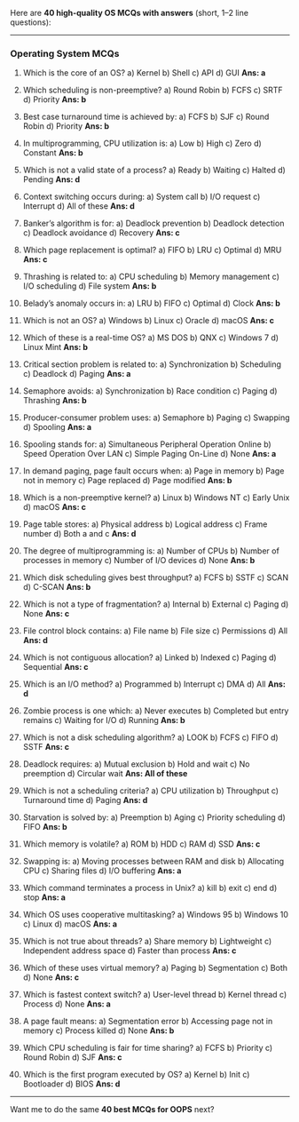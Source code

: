 Here are **40 high-quality OS MCQs with answers** (short, 1–2 line questions):

---

### Operating System MCQs

1. Which is the core of an OS?
   a) Kernel
   b) Shell
   c) API
   d) GUI
   **Ans: a**
   

3. Which scheduling is non-preemptive?
   a) Round Robin
   b) FCFS
   c) SRTF
   d) Priority
   **Ans: b**

4. Best case turnaround time is achieved by:
   a) FCFS
   b) SJF
   c) Round Robin
   d) Priority
   **Ans: b**

5. In multiprogramming, CPU utilization is:
   a) Low
   b) High
   c) Zero
   d) Constant
   **Ans: b**

6. Which is not a valid state of a process?
   a) Ready
   b) Waiting
   c) Halted
   d) Pending
   **Ans: d**

7. Context switching occurs during:
   a) System call
   b) I/O request
   c) Interrupt
   d) All of these
   **Ans: d**

8. Banker’s algorithm is for:
   a) Deadlock prevention
   b) Deadlock detection
   c) Deadlock avoidance
   d) Recovery
   **Ans: c**

9. Which page replacement is optimal?
   a) FIFO
   b) LRU
   c) Optimal
   d) MRU
   **Ans: c**

10. Thrashing is related to:
   a) CPU scheduling
   b) Memory management
   c) I/O scheduling
   d) File system
   **Ans: b**

11. Belady’s anomaly occurs in:
    a) LRU
    b) FIFO
    c) Optimal
    d) Clock
    **Ans: b**

12. Which is not an OS?
    a) Windows
    b) Linux
    c) Oracle
    d) macOS
    **Ans: c**

13. Which of these is a real-time OS?
    a) MS DOS
    b) QNX
    c) Windows 7
    d) Linux Mint
    **Ans: b**

14. Critical section problem is related to:
    a) Synchronization
    b) Scheduling
    c) Deadlock
    d) Paging
    **Ans: a**

15. Semaphore avoids:
    a) Synchronization
    b) Race condition
    c) Paging
    d) Thrashing
    **Ans: b**

16. Producer-consumer problem uses:
    a) Semaphore
    b) Paging
    c) Swapping
    d) Spooling
    **Ans: a**

17. Spooling stands for:
    a) Simultaneous Peripheral Operation Online
    b) Speed Operation Over LAN
    c) Simple Paging On-Line
    d) None
    **Ans: a**

18. In demand paging, page fault occurs when:
    a) Page in memory
    b) Page not in memory
    c) Page replaced
    d) Page modified
    **Ans: b**

19. Which is a non-preemptive kernel?
    a) Linux
    b) Windows NT
    c) Early Unix
    d) macOS
    **Ans: c**

20. Page table stores:
    a) Physical address
    b) Logical address
    c) Frame number
    d) Both a and c
    **Ans: d**

21. The degree of multiprogramming is:
    a) Number of CPUs
    b) Number of processes in memory
    c) Number of I/O devices
    d) None
    **Ans: b**

22. Which disk scheduling gives best throughput?
    a) FCFS
    b) SSTF
    c) SCAN
    d) C-SCAN
    **Ans: b**

23. Which is not a type of fragmentation?
    a) Internal
    b) External
    c) Paging
    d) None
    **Ans: c**

24. File control block contains:
    a) File name
    b) File size
    c) Permissions
    d) All
    **Ans: d**

25. Which is not contiguous allocation?
    a) Linked
    b) Indexed
    c) Paging
    d) Sequential
    **Ans: c**

26. Which is an I/O method?
    a) Programmed
    b) Interrupt
    c) DMA
    d) All
    **Ans: d**

27. Zombie process is one which:
    a) Never executes
    b) Completed but entry remains
    c) Waiting for I/O
    d) Running
    **Ans: b**

28. Which is not a disk scheduling algorithm?
    a) LOOK
    b) FCFS
    c) FIFO
    d) SSTF
    **Ans: c**

29. Deadlock requires:
    a) Mutual exclusion
    b) Hold and wait
    c) No preemption
    d) Circular wait
    **Ans: All of these**

30. Which is not a scheduling criteria?
    a) CPU utilization
    b) Throughput
    c) Turnaround time
    d) Paging
    **Ans: d**

31. Starvation is solved by:
    a) Preemption
    b) Aging
    c) Priority scheduling
    d) FIFO
    **Ans: b**

32. Which memory is volatile?
    a) ROM
    b) HDD
    c) RAM
    d) SSD
    **Ans: c**

33. Swapping is:
    a) Moving processes between RAM and disk
    b) Allocating CPU
    c) Sharing files
    d) I/O buffering
    **Ans: a**

34. Which command terminates a process in Unix?
    a) kill
    b) exit
    c) end
    d) stop
    **Ans: a**

35. Which OS uses cooperative multitasking?
    a) Windows 95
    b) Windows 10
    c) Linux
    d) macOS
    **Ans: a**

36. Which is not true about threads?
    a) Share memory
    b) Lightweight
    c) Independent address space
    d) Faster than process
    **Ans: c**

37. Which of these uses virtual memory?
    a) Paging
    b) Segmentation
    c) Both
    d) None
    **Ans: c**

38. Which is fastest context switch?
    a) User-level thread
    b) Kernel thread
    c) Process
    d) None
    **Ans: a**

39. A page fault means:
    a) Segmentation error
    b) Accessing page not in memory
    c) Process killed
    d) None
    **Ans: b**

40. Which CPU scheduling is fair for time sharing?
    a) FCFS
    b) Priority
    c) Round Robin
    d) SJF
    **Ans: c**

41. Which is the first program executed by OS?
    a) Kernel
    b) Init
    c) Bootloader
    d) BIOS
    **Ans: d**

---

Want me to do the same **40 best MCQs for OOPS** next?
